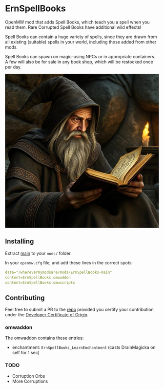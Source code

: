 # ErnSpellBooks
OpenMW mod that adds Spell Books, which teach you a spell when you read them. Rare Corrupted Spell Books have additional wild effects!

Spell Books can contain a huge variety of spells, since they are drawn from all existing (suitable) spells in your world, including those added from other mods.

Spell Books can spawn on magic-using NPCs or in appropriate containers. A few will also be for sale in any book shop, which will be restocked once per day.

![a wizard with a spellbook, created with AI](title_image.jpg)

## Installing
Extract [main](https://github.com/erinpentecost/ErnSpellBooks/archive/refs/heads/main.zip) to your `mods/` folder.


In your `openmw.cfg` file, and add these lines in the correct spots:

```yaml
data="/wherevermymodsare/mods/ErnSpellBooks-main"
content=ErnSpellBooks.omwaddon
content=ErnSpellBooks.omwscripts
```

## Contributing

Feel free to submit a PR to the [repo](https://github.com/erinpentecost/ErnSpellBooks) provided you certify your contribution under the [Developer Certificate of Origin](https://developercertificate.org/).

### omwaddon
The omwaddon contains these entries:
* enchantment: `ErnSpellBooks_LearnEnchantment` (casts DrainMagicka on self for 1 sec)

### TODO
* Corruption Orbs
* More Corruptions